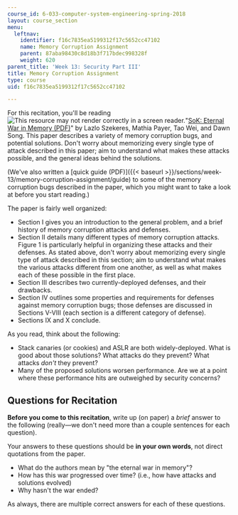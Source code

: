 ```yaml
---
course_id: 6-033-computer-system-engineering-spring-2018
layout: course_section
menu:
  leftnav:
    identifier: f16c7835ea5199312f17c5652cc47102
    name: Memory Corruption Assignment
    parent: 87aba98430c8d18b3f717bdec998328f
    weight: 620
parent_title: 'Week 13: Security Part III'
title: Memory Corruption Assignment
type: course
uid: f16c7835ea5199312f17c5652cc47102

---
```


For this recitation, you'll be reading ![This resource may not render correctly in a screen reader.](/images/inacessible.gif)"[SoK: Eternal War in Memory (PDF)](https://people.eecs.berkeley.edu/~dawnsong/papers/Oakland13-SoK-CR.pdf)" by Lazlo Szekeres, Mathia Payer, Tao Wei, and Dawn Song. This paper describes a variety of memory corruption bugs, and potential solutions. Don't worry about memorizing every single type of attack described in this paper; aim to understand what makes these attacks possible, and the general ideas behind the solutions.

(We've also written a [quick guide (PDF)]({{< baseurl >}}/sections/week-13/memory-corruption-assignment/guide) to some of the memory corruption bugs described in the paper, which you might want to take a look at before you start reading.)

The paper is fairly well organized:

*   Section I gives you an introduction to the general problem, and a brief history of memory corruption attacks and defenses.
*   Section II details many different types of memory corruption attacks. Figure 1 is particularly helpful in organizing these attacks and their defenses. As stated above, don't worry about memorizing every single type of attack described in this section; aim to understand what makes the various attacks different from one another, as well as what makes each of these possible in the first place.
*   Section III describes two currently-deployed defenses, and their drawbacks.
*   Section IV outlines some properties and requirements for defenses against memory corruption bugs; those defenses are discussed in Sections V-VIII (each section is a different category of defense).
*   Sections IX and X conclude.

As you read, think about the following:

*   Stack canaries (or cookies) and ASLR are both widely-deployed. What is good about those solutions? What attacks do they prevent? What attacks _don't_ they prevent?
*   Many of the proposed solutions worsen performance. Are we at a point where these performance hits are outweighed by security concerns?

Questions for Recitation
------------------------

**Before you come to this recitation**, write up (on paper) a _brief_ answer to the following (really—we don't need more than a couple sentences for each question).  

Your answers to these questions should be **in your own words**, not direct quotations from the paper.

*   What do the authors mean by "the eternal war in memory"?
*   How has this war progressed over time? (i.e., how have attacks and solutions evolved)
*   Why hasn't the war ended?

As always, there are multiple correct answers for each of these questions.